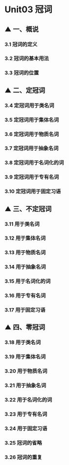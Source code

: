 # Unit03  冠词



## ▲ 一、概说

### 3.1 冠词的定义

### 3.2 冠词的基本用法

### 3.3 冠词的位置



## ▲ 二、定冠词
### 3.4 定冠词用于类名词

### 3.5 定冠词用于集体名词

### 3.6 定冠词用于物质名词

### 3.7 定冠词用于抽象名词

### 3.8 定冠词用于名词化的词

### 3.9 定冠词用于专有名词

### 3.10 定冠词用于固定习语



## ▲ 三、不定冠词
### 3.11 用于类名词

### 3.12 用于集体名词

### 3.13 用于物质名词

### 3.14 用于抽象名词

### 3.15 用于名词化的词

### 3.16 用于专有名词

### 3.17 用于固定习语



## ▲ 四、零冠词
### 3.18 用于类名词

### 3.19 用于集体名词

### 3.20 用于物质名词

### 3.21 用于抽象名词

### 3.22 用于名词化的词

### 3.23 用于专有名词

### 3.24 用于固定习语

### 3.25 冠词的省略

### 3.26 冠词的重复

